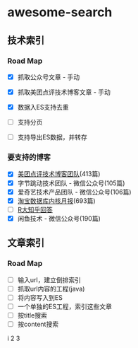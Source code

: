 # awesome-search

## 技术索引
### Road Map

- [x] 抓取公众号文章 - 手动
- [x] 抓取美团点评技术博客文章 - 手动
- [x] 数据入ES支持去重
- [ ] 支持分页
- [ ] 支持导出ES数据，并转存


### 要支持的博客

- [x] [美团点评技术博客团队](https://tech.meituan.com/)(413篇)
- [x] 字节跳动技术团队 - 微信公众号(105篇)
- [x] 爱奇艺技术产品团队 - 微信公众号(106篇)
- [x] [淘宝数据库内核月报](http://mysql.taobao.org/monthly/)(693篇)
- [ ] [R大知乎回答](https://www.zhihu.com/people/rednaxelafx/answers)
- [x] 闲鱼技术 - 微信公众号(190篇)

## 文章索引
### Road Map

- [ ] 输入url，建立倒排索引
- [ ] 抓取url内容的工程(java)
- [ ] 将内容写入到ES
- [ ] 一个单独的ES工程，索引这些文章
- [ ] 按title搜索
- [ ] 按content搜索

i
2
3
